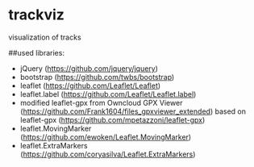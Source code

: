# trackviz

visualization of tracks 

##used libraries:
- jQuery (https://github.com/jquery/jquery)
- bootstrap (https://github.com/twbs/bootstrap)
- leaflet (https://github.com/Leaflet/Leaflet)
- leaflet.label (https://github.com/Leaflet/Leaflet.label)
- modified leaflet-gpx from Owncloud GPX Viewer (https://github.com/Frank1604/files_gpxviewer_extended) based on leaflet-gpx (https://github.com/mpetazzoni/leaflet-gpx) 
- leaflet.MovingMarker (https://github.com/ewoken/Leaflet.MovingMarker)
- leaflet.ExtraMarkers (https://github.com/coryasilva/Leaflet.ExtraMarkers)